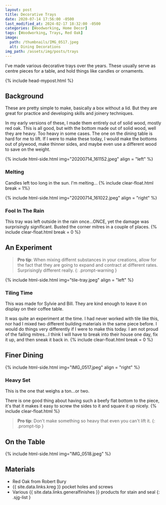 ```yaml
---
layout: post
title: Decorative Trays
date: 2020-07-14 17:56:00 -0500
last_modified_at: 2024-02-17 18:32:00 -0500
categories: [Woodworking, Home Decor]
tags: [Woodworking, Trays, Red Oak]
image:
  path: /thumbnails/IMG_0517.jpeg
  alt: Dining Decorations
img_path: /assets/img/posts/trays
---
```


I've made various decorative trays over the years. These usually serve as centre pieces for a table, and hold things like candles or ornaments.

{% include head-mypost.html %}

## Background

These are pretty simple to make, basically a box without a lid. But they are great for practice and developing skills and joinery techniques.

In my early versions of these, I made them entirely out of solid wood, mostly red oak. This is all good, but with the bottom made out of solid wood, well they are heavy. Too heavy in some cases. The one on the dining table is hard for me to lift. If I were to make these today, I would make the bottoms out of plywood, make thinner sides, and maybe even use a different wood to save on the weight.

{% include html-side.html img="20200714_161152.jpeg" align = "left" %}

### Melting

Candles left too long in the sun. I'm melting...
{% include clear-float.html break = 1%}

{% include html-side.html img="20200714_161022.jpeg" align = "right" %}

### Fool In The Rain

This tray was left outside in the rain once...ONCE, yet the damage was surprisingly significant. Busted the corner mitres in a couple of places.
{% include clear-float.html break = 0 %}

## An Experiment

> **Pro tip**: When mixing differnt substances in your creations, allow for the fact that they are going to expand and contract at different rates. Surprisingly different really.
> {: .prompt-warning }

{% include html-side.html img="tile-tray.jpeg" align = "left" %}

### Tiling Time

This was made for Sylvie and Bill. They are kind enough to leave it on display on their coffee table.

It was quite an experiment at the time. I had never worked with tile like this, nor had I mixed two different building materials in the same piece before. I would do things very differently if I were to make this today. I am not proud of the failing mitres...I think I will have to break into their house one day, fix it up, and then sneak it back in.
{% include clear-float.html break = 0 %}

## Finer Dining

{% include html-side.html img="IMG_0517.jpeg" align = "right" %}

### Heavy Set

This is the one that weighs a ton...or two.

There is one good thing about having such a beefy flat bottom to the piece, it's that it makes it easy to screw the sides to it and square it up nicely.
{% include clear-float.html %}

> **Pro tip**: Don't make something so heavy that even you can't lift it.
> {: .prompt-tip }

## On the Table

{% include html-side.html img="IMG_0518.jpeg" %}

## Materials

- Red Oak from Robert Bury
- {{ site.data.links.kreg }} pocket holes and screws
- Various {{ site.data.links.generalfinishes }} products for stain and seal
{: .sjg-list }
